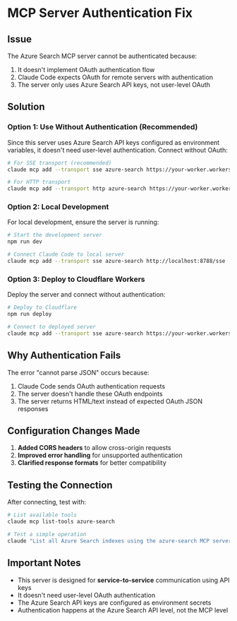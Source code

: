 # MCP Server Authentication Fix

## Issue
The Azure Search MCP server cannot be authenticated because:
1. It doesn't implement OAuth authentication flow
2. Claude Code expects OAuth for remote servers with authentication
3. The server only uses Azure Search API keys, not user-level OAuth

## Solution

### Option 1: Use Without Authentication (Recommended)
Since this server uses Azure Search API keys configured as environment variables, it doesn't need user-level authentication. Connect without OAuth:

```bash
# For SSE transport (recommended)
claude mcp add --transport sse azure-search https://your-worker.workers.dev/sse

# For HTTP transport
claude mcp add --transport http azure-search https://your-worker.workers.dev/mcp
```

### Option 2: Local Development
For local development, ensure the server is running:

```bash
# Start the development server
npm run dev

# Connect Claude Code to local server
claude mcp add --transport sse azure-search http://localhost:8788/sse
```

### Option 3: Deploy to Cloudflare Workers
Deploy the server and connect without authentication:

```bash
# Deploy to Cloudflare
npm run deploy

# Connect to deployed server
claude mcp add --transport sse azure-search https://your-worker.workers.dev/sse
```

## Why Authentication Fails

The error "cannot parse JSON" occurs because:
1. Claude Code sends OAuth authentication requests
2. The server doesn't handle these OAuth endpoints
3. The server returns HTML/text instead of expected OAuth JSON responses

## Configuration Changes Made

1. **Added CORS headers** to allow cross-origin requests
2. **Improved error handling** for unsupported authentication
3. **Clarified response formats** for better compatibility

## Testing the Connection

After connecting, test with:

```bash
# List available tools
claude mcp list-tools azure-search

# Test a simple operation
claude "List all Azure Search indexes using the azure-search MCP server"
```

## Important Notes

- This server is designed for **service-to-service** communication using API keys
- It doesn't need user-level OAuth authentication
- The Azure Search API keys are configured as environment secrets
- Authentication happens at the Azure Search API level, not the MCP level